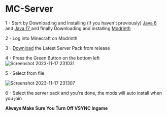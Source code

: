 # MC-Server

1 - Start by Downloading and installing (if you haven't previously) <a href="https://www.java.com/download/ie_manual.jsp"> Java 8 </a> and <a href="https://www.oracle.com/uk/java/technologies/downloads/#jdk17-windows"> Java 17 </a> and finally Downloading and installing <a href="https://modrinth.com/app"> Modrinth </a>



2 - Log into Minecraft on Modrinth
          
3 - <a href="https://github.com/RobertTheGr8t/MC-Horror-Server/releases">Download</a> the Latest Server Pack from release
          
4 - Press the Green Button on the bottom left 
![Screenshot 2023-11-17 231031](https://github.com/DieCommiter/Robert-Modded-Server/assets/111189845/62be4141-3529-49a8-a6ac-009cb2f26ecb)
          
5 - Select from file
          
![Screenshot 2023-11-17 231307](https://github.com/DieCommiter/Robert-Modded-Server/assets/111189845/98bc7e72-0bb5-4beb-8b5b-bd7424270779)
          
6 - Select the server pack and you're done, the mods will auto install when you join

**Always Make Sure You Turn Off VSYNC Ingame**
